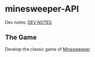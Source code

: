 # minesweeper-API

Dev notes: [DEV NOTES](DEV_NOTES.md)

## The Game
Develop the classic game of [Minesweeper](https://en.wikipedia.org/wiki/Minesweeper_(video_game))
